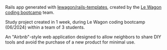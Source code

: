 Rails app generated with [lewagon/rails-templates](https://github.com/lewagon/rails-templates), created by the [Le Wagon coding bootcamp](https://www.lewagon.com) team.

Study project created in 1 week, during Le Wagon coding bootcamp (06/2024) within a team of 3 students.

An "Airbnb"-style web application designed to allow neighbors to share DIY tools and avoid the purchase of a new product for minimal use.
